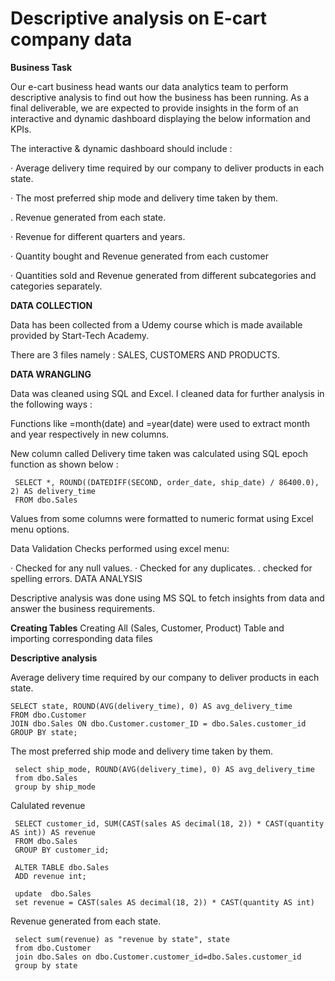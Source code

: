 # Descriptive analysis on E-cart company data
**Business Task**

Our e-cart business head wants our data analytics team to perform descriptive analysis to find out how the business has been running. As a final deliverable, we are expected to provide insights in the form of an interactive and dynamic dashboard displaying the below information and KPIs.

The interactive & dynamic dashboard should include :

· Average delivery time required by our company to deliver products in each state.

· The most preferred ship mode and delivery time taken by them.

.  Revenue generated from each state. 

· Revenue for different quarters and years.

· Quantity bought and Revenue generated from each customer

· Quantities sold and Revenue generated from different subcategories and categories separately.

**DATA COLLECTION**

Data has been collected from a Udemy course which is made available provided by Start-Tech Academy.

There are 3 files namely : SALES, CUSTOMERS AND PRODUCTS.

**DATA WRANGLING**

Data was cleaned using SQL and Excel. I cleaned data for further analysis in the following ways :

Functions like =month(date) and =year(date) were used to extract month and year respectively in new columns.

New column called Delivery time taken was calculated using SQL epoch function as shown below :

     SELECT *, ROUND((DATEDIFF(SECOND, order_date, ship_date) / 86400.0), 2) AS delivery_time
     FROM dbo.Sales

Values from some columns were formatted to numeric format using Excel menu options.

Data Validation Checks performed using excel menu:

· Checked for any null values.
· Checked for any duplicates.
. checked for spelling errors.
DATA ANALYSIS

Descriptive analysis was done using MS SQL to fetch insights from data and answer the business requirements.

**Creating Tables**
Creating All (Sales, Customer, Product) Table and importing corresponding data files

**Descriptive analysis**

Average delivery time required by our company to deliver products in each state.

    SELECT state, ROUND(AVG(delivery_time), 0) AS avg_delivery_time
    FROM dbo.Customer
    JOIN dbo.Sales ON dbo.Customer.customer_ID = dbo.Sales.customer_id
    GROUP BY state;
    
The most preferred ship mode and delivery time taken by them.

     select ship_mode, ROUND(AVG(delivery_time), 0) AS avg_delivery_time
     from dbo.Sales
     group by ship_mode
Calulated revenue 

     SELECT customer_id, SUM(CAST(sales AS decimal(18, 2)) * CAST(quantity AS int)) AS revenue
     FROM dbo.Sales
     GROUP BY customer_id;          
     
     ALTER TABLE dbo.Sales
     ADD revenue int;
     
     update  dbo.Sales
     set revenue = CAST(sales AS decimal(18, 2)) * CAST(quantity AS int)

Revenue generated from each state.

     select sum(revenue) as "revenue by state", state
     from dbo.Customer
     join dbo.Sales on dbo.Customer.customer_id=dbo.Sales.customer_id
     group by state


